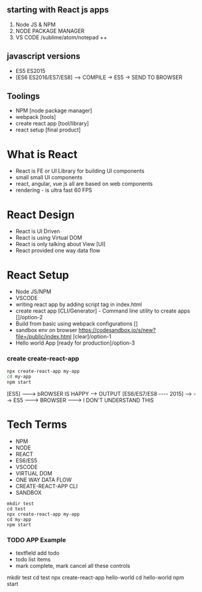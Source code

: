 ## starting with React js apps

1. Node JS & NPM
2. NODE PACKAGE MANAGER
3. VS CODE /sublime/atom/notepad ++

## javascript versions

- ES5 ES2015
- [ES6 ES2016/ES7/ES8] --> COMPILE -> ES5 -> SEND TO BROWSER 


## Toolings 

- NPM [node package manager]
- webpack [tools]
- create react app [tool/library]
- react setup [final product]

# What is React 

- React is FE or UI Library for building UI components 
- small small UI components 
- react, angular, vue js all are based on web components 
- rendering - is ultra fast 60 FPS 

# React Design

- React is UI Driven 
- React is using Virtual DOM 
- React is only talking about View [UI]
- React provided one way data flow 


# React Setup 

- Node JS/NPM
- VSCODE 
- writing react app by adding script tag in index.html 
- create react app [CLI/Generator] - Command line utility to create apps []/option-2
- Build from basic using webpack configurations []
- sandbox env on browser https://codesandbox.io/s/new?file=/public/index.html  [clear]/option-1
- Hello world App  [ready for production]/option-3


### create create-react-app
```sh
npx create-react-app my-app
cd my-app
npm start
```

[ES5] ---> bROWSER IS HAPPY --> OUTPUT 
[ES6/ES7/ES8 ---- 2015] --> --> ES5 --->  BROWSER ---> I DON'T UNDERSTAND THIS 


# Tech Terms 

- NPM 
- NODE 
- REACT 
- ES6/ES5
- VSCODE
- VIRTUAL DOM 
- ONE WAY DATA FLOW 
- CREATE-REACT-APP CLI
- SANDBOX 

```
mkdir test
cd test 
npx create-react-app my-app
cd my-app
npm start

```

### TODO APP Example 

- textfield add todo 
- todo list items 
- mark complete, mark cancel all these controls  



mkdir test
cd test 
npx create-react-app hello-world
cd hello-world
npm start